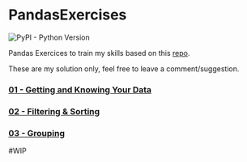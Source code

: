 # PandasExercises
![PyPI - Python Version](https://img.shields.io/pypi/pyversions/Pandas)

Pandas Exercices to train my skills based on this [repo](https://github.com/guipsamora/pandas_exercises).

These are my solution only, feel free to leave a comment/suggestion.


### [01 - Getting and Knowing Your Data](https://github.com/AkiraG/PandasExercises/tree/main/01%20Getting%20%26%20Knowing%20Your%20Data)
### [02 - Filtering & Sorting](https://github.com/AkiraG/PandasExercises/tree/main/02%20Filtering%20%26%20Sorting)
### [03 - Grouping](https://github.com/AkiraG/PandasExercises/tree/main/03%20Grouping)


#WIP
